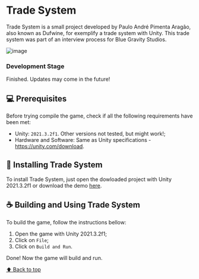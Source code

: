 # Trade System
Trade System is a small project developed by Paulo André Pimenta Aragão, also known as Dufwine, for exemplify a trade system with Unity. This trade system was part of an interview process for Blue Gravity Studios.

![image](https://github.com/andre1003/trade-system/assets/44238339/482dd50e-f7fb-4519-8493-d30c35d381a6)


### Development Stage

Finished. Updates may come in the future!

## 💻 Prerequisites

Before trying compile the game, check if all the following requirements have been met:
* Unity: `2021.3.2f1`. Other versions not tested, but might work!;
* Hardware and Software: Same as Unity specifications - https://unity.com/download.

## 🚀 Installing Trade System

To install Trade System, just open the dowloaded project with Unity 2021.3.2f1 or download the demo [here](https://github.com/andre1003/trade-system/releases/tag/Demo).

## ☕ Building and Using Trade System

To build the game, follow the instructions bellow:

1. Open the game with Unity 2021.3.2f1;
2. Click on `File`;
3. Click on `Build and Run`.

Done! Now the game will build and run.

[⬆ Back to top](#trade-system)<br>

